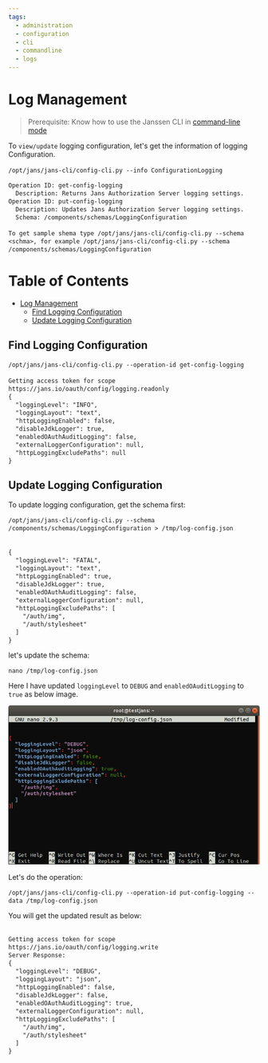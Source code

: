 ```yaml
---
tags:
  - administration
  - configuration
  - cli
  - commandline
  - logs
---
```


# Log Management

> Prerequisite: Know how to use the Janssen CLI in [command-line mode](../jans-cli/README.md)

To `view/update` logging configuration, let's get the information of logging Configuration.

`/opt/jans/jans-cli/config-cli.py --info ConfigurationLogging`

```text
Operation ID: get-config-logging
  Description: Returns Jans Authorization Server logging settings.
Operation ID: put-config-logging
  Description: Updates Jans Authorization Server logging settings.
  Schema: /components/schemas/LoggingConfiguration

To get sample shema type /opt/jans/jans-cli/config-cli.py --schema <schma>, for example /opt/jans/jans-cli/config-cli.py --schema /components/schemas/LoggingConfiguration
```

Table of Contents
=================

* [Log Management](#log-management)
  * [Find Logging Configuration](#find-logging-configuration)
  * [Update Logging Configuration](#update-logging-configuration)

## Find Logging Configuration

```text
/opt/jans/jans-cli/config-cli.py --operation-id get-config-logging

Getting access token for scope https://jans.io/oauth/config/logging.readonly
{
  "loggingLevel": "INFO",
  "loggingLayout": "text",
  "httpLoggingEnabled": false,
  "disableJdkLogger": true,
  "enabledOAuthAuditLogging": false,
  "externalLoggerConfiguration": null,
  "httpLoggingExcludePaths": null
}
```

## Update Logging Configuration

To update logging configuration, get the schema first:

```commandline
/opt/jans/jans-cli/config-cli.py --schema /components/schemas/LoggingConfiguration > /tmp/log-config.json


{
  "loggingLevel": "FATAL",
  "loggingLayout": "text",
  "httpLoggingEnabled": true,
  "disableJdkLogger": true,
  "enabledOAuthAuditLogging": false,
  "externalLoggerConfiguration": null,
  "httpLoggingExcludePaths": [
    "/auth/img",
    "/auth/stylesheet"
  ]
}
```

let's update the schema:
```text
nano /tmp/log-config.json
```

Here I have updated `loggingLevel` to `DEBUG` and `enabledOAuditLogging` to `true` as below image.

![updated logging](../../../assets/image-cl-update-logging-03042021.png)


Let's do the operation:

```commandline
/opt/jans/jans-cli/config-cli.py --operation-id put-config-logging --data /tmp/log-config.json
```

You will get the updated result as below:

```text

Getting access token for scope https://jans.io/oauth/config/logging.write
Server Response:
{
  "loggingLevel": "DEBUG",
  "loggingLayout": "json",
  "httpLoggingEnabled": false,
  "disableJdkLogger": false,
  "enabledOAuthAuditLogging": true,
  "externalLoggerConfiguration": null,
  "httpLoggingExcludePaths": [
    "/auth/img",
    "/auth/stylesheet"
  ]
}
```


